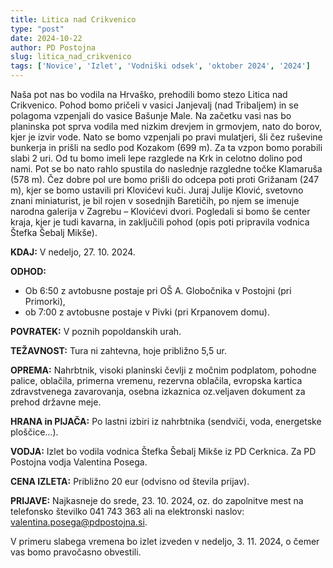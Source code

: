 ```yaml
---
title: Litica nad Crikvenico
type: "post"
date: 2024-10-22
author: PD Postojna
slug: litica_nad_crikvenico
tags: ['Novice', 'Izlet', 'Vodniški odsek', 'oktober 2024', '2024']
---
```


Naša pot nas bo vodila na Hrvaško, prehodili bomo stezo Litica nad Crikvenico. Pohod bomo pričeli v vasici Janjevalj (nad Tribaljem) in se polagoma vzpenjali do vasice Bašunje Male. Na začetku vasi nas bo planinska pot sprva vodila med nizkim drevjem in grmovjem, nato do  borov, kjer je izvir vode. Nato se bomo  vzpenjali po pravi mulatjeri, šli čez ruševine bunkerja in prišli na sedlo pod Kozakom (699 m). Za ta vzpon bomo porabili slabi 2 uri. Od tu bomo imeli lepe razglede na Krk in celotno dolino pod nami. Pot se bo nato rahlo spustila do naslednje razgledne točke Klamaruša (578 m). Čez dobre pol ure bomo prišli do odcepa poti proti Grižanam (247 m), kjer se bomo ustavili pri Klovićevi kuči. Juraj Julije Klović, svetovno znani miniaturist, je bil rojen v sosednjih Baretičih, po njem se imenuje narodna galerija v Zagrebu – Klovićevi dvori. Pogledali si bomo še center kraja, kjer je tudi kavarna, in zaključili pohod (opis poti pripravila vodnica Štefka Šebalj Mikše).


**KDAJ:** V nedeljo, 27. 10. 2024.

**ODHOD:**
- Ob 6:50 z avtobusne postaje pri OŠ A. Globočnika v Postojni (pri Primorki), 
- ob 7:00 z avtobusne postaje v Pivki (pri Krpanovem domu).

**POVRATEK:** V poznih popoldanskih urah.

**TEŽAVNOST:** Tura ni zahtevna, hoje približno 5,5 ur. 

**OPREMA:** Nahrbtnik, visoki planinski čevlji z močnim podplatom, pohodne palice, oblačila, primerna vremenu, rezervna oblačila, evropska kartica zdravstvenega zavarovanja, osebna izkaznica oz.veljaven dokument za prehod državne meje.

**HRANA in PIJAČA:** Po lastni izbiri iz nahrbtnika (sendviči, voda, energetske ploščice…).

**VODJA:** Izlet bo vodila vodnica Štefka Šebalj Mikše iz PD Cerknica. 
Za PD Postojna vodja Valentina Posega.

**CENA IZLETA:**  Približno 20 eur (odvisno od števila prijav).

**PRIJAVE:** Najkasneje do srede, 23. 10. 2024, oz. do zapolnitve mest na telefonsko številko 041 743 363 ali na elektronski naslov: valentina.posega@pdpostojna.si.

V primeru slabega vremena bo izlet izveden v nedeljo, 3. 11. 2024, o čemer vas bomo pravočasno obvestili.
